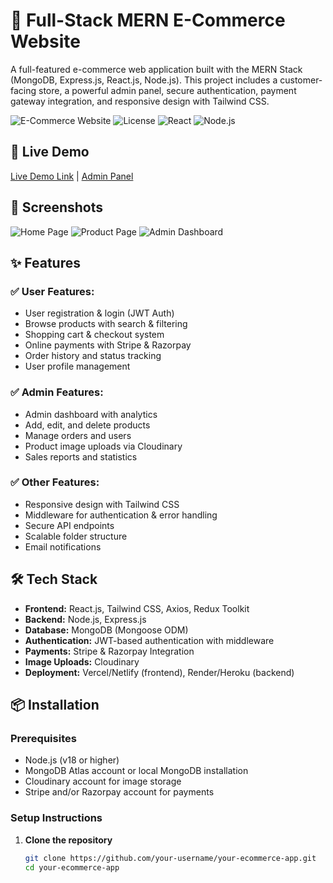 # 🛒 Full-Stack MERN E-Commerce Website

A full-featured e-commerce web application built with the MERN Stack (MongoDB, Express.js, React.js, Node.js). This project includes a customer-facing store, a powerful admin panel, secure authentication, payment gateway integration, and responsive design with Tailwind CSS.

![E-Commerce Website](https://img.shields.io/badge/MERN-Full--Stack-green) ![License](https://img.shields.io/badge/License-MIT-blue) ![React](https://img.shields.io/badge/React-18.2.0-blue) ![Node.js](https://img.shields.io/badge/Node.js-18.0-green)

## 🚀 Live Demo

[Live Demo Link](https://your-ecommerce-demo.com) | [Admin Panel](https://your-ecommerce-demo.com/admin)

## 📸 Screenshots

![Home Page](https://via.placeholder.com/800x400?text=E-Commerce+Home+Page)
![Product Page](https://via.placeholder.com/800x400?text=Product+Page)
![Admin Dashboard](https://via.placeholder.com/800x400?text=Admin+Dashboard)

## ✨ Features

### ✅ User Features:
- User registration & login (JWT Auth)
- Browse products with search & filtering
- Shopping cart & checkout system
- Online payments with Stripe & Razorpay
- Order history and status tracking
- User profile management

### ✅ Admin Features:
- Admin dashboard with analytics
- Add, edit, and delete products
- Manage orders and users
- Product image uploads via Cloudinary
- Sales reports and statistics

### ✅ Other Features:
- Responsive design with Tailwind CSS
- Middleware for authentication & error handling
- Secure API endpoints
- Scalable folder structure
- Email notifications

## 🛠️ Tech Stack

- **Frontend:** React.js, Tailwind CSS, Axios, Redux Toolkit
- **Backend:** Node.js, Express.js
- **Database:** MongoDB (Mongoose ODM)
- **Authentication:** JWT-based authentication with middleware
- **Payments:** Stripe & Razorpay Integration
- **Image Uploads:** Cloudinary
- **Deployment:** Vercel/Netlify (frontend), Render/Heroku (backend)

## 📦 Installation

### Prerequisites
- Node.js (v18 or higher)
- MongoDB Atlas account or local MongoDB installation
- Cloudinary account for image storage
- Stripe and/or Razorpay account for payments

### Setup Instructions

1. **Clone the repository**
   ```bash
   git clone https://github.com/your-username/your-ecommerce-app.git
   cd your-ecommerce-app
